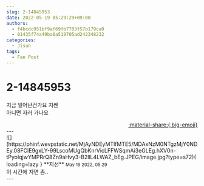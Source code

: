 ```yaml
---
slug: 2-14845953
date: 2022-05-19 05:29:29+09:00
authors:
  - f4bcdc951bf9af69fb7703f57b179ca0
  - 01435f74a49ba8a519705ad242348232
categories:
  - Jisun
tags:
  - Fan Post
---
```


# 2-14845953

<div class="post-container" markdown="1">
<div class="content-container md-sidebar__scrollwrap" markdown="1">

지금 일어난건가요 지쎈<br>아니면 자러 가나요

</div>
</div>

<div style="text-align: right;" markdown="1">
<a href="https://weverse.io/fromis9/fanpost/2-14845953" style="text-align: right;">:material-share:{.big-emoji}</a>
</div>
---

<div class="comments-container md-sidebar__scrollwrap" markdown="1">
<div class="comment" markdown="1">
<div class='id-container' markdown="1">
![](https://phinf.wevpstatic.net/MjAyNDEyMTlfMTE5/MDAxNzM0NTgzMjY0NDEy.08FClE9gxLY-99LscoMUgQbKnrVicLFFWSqmAi3eGLEg.hXV0n-tPyoIqjwYMPRrQ8Zn9aHvy3-B2llL4LWAZ_bEg.JPEG/image.jpg?type=s72){ loading=lazy }
**<span class="artist">지선</span>** <small>May 19 2022, 05:29</small><br>
</div>
<div class='comment-body' markdown="1">
이 시간에 자면 좀..
</div>
</div>
</div>
---
